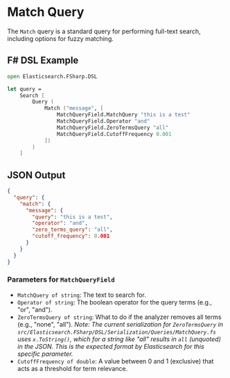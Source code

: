 # Match Query

The `Match` query is a standard query for performing full-text search, including options for fuzzy matching.

## F# DSL Example

```fsharp
open Elasticsearch.FSharp.DSL

let query =
    Search [
        Query (
            Match ("message", [
                MatchQueryField.MatchQuery "this is a test"
                MatchQueryField.Operator "and"
                MatchQueryField.ZeroTermsQuery "all"
                MatchQueryField.CutoffFrequency 0.001
            ])
        )
    ]
```

## JSON Output

```json
{
  "query": {
    "match": {
      "message": {
        "query": "this is a test",
        "operator": "and",
        "zero_terms_query": "all",
        "cutoff_frequency": 0.001
      }
    }
  }
}
```

### Parameters for `MatchQueryField`

- `MatchQuery of string`: The text to search for.
- `Operator of string`: The boolean operator for the query terms (e.g., "or", "and").
- `ZeroTermsQuery of string`: What to do if the analyzer removes all terms (e.g., "none", "all").
    *Note: The current serialization for `ZeroTermsQuery` in `src/Elasticsearch.FSharp/DSL/Serialization/Queries/MatchQuery.fs` uses `x.ToString()`, which for a string like "all" results in `all` (unquoted) in the JSON. This is the expected format by Elasticsearch for this specific parameter.*
- `CutoffFrequency of double`: A value between 0 and 1 (exclusive) that acts as a threshold for term relevance.

